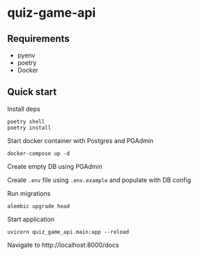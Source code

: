 # quiz-game-api

## Requirements

- pyenv
- poetry
- Docker

## Quick start

Install deps

```
poetry shell
poetry install
```

Start docker container with Postgres and PGAdmin

```
docker-compose up -d
```

Create empty DB using PGAdmin

Create `.env` file using `.env.example` and populate with DB config

Run migrations

```
alembic upgrade head
```

Start application

```
uvicorn quiz_game_api.main:app --reload
```

Navigate to http://localhost:8000/docs
